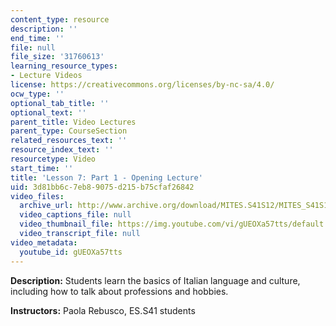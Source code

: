 ```yaml
---
content_type: resource
description: ''
end_time: ''
file: null
file_size: '31760613'
learning_resource_types:
- Lecture Videos
license: https://creativecommons.org/licenses/by-nc-sa/4.0/
ocw_type: ''
optional_tab_title: ''
optional_text: ''
parent_title: Video Lectures
parent_type: CourseSection
related_resources_text: ''
resource_index_text: ''
resourcetype: Video
start_time: ''
title: 'Lesson 7: Part 1 - Opening Lecture'
uid: 3d81bb6c-7eb8-9075-d215-b75cfaf26842
video_files:
  archive_url: http://www.archive.org/download/MITES.S41S12/MITES_S41S12_Lesson7_Part1_300k.mp4
  video_captions_file: null
  video_thumbnail_file: https://img.youtube.com/vi/gUEOXa57tts/default.jpg
  video_transcript_file: null
video_metadata:
  youtube_id: gUEOXa57tts
---
```


**Description:** Students learn the basics of Italian language and culture, including how to talk about professions and hobbies.

**Instructors:** Paola Rebusco, ES.S41 students

